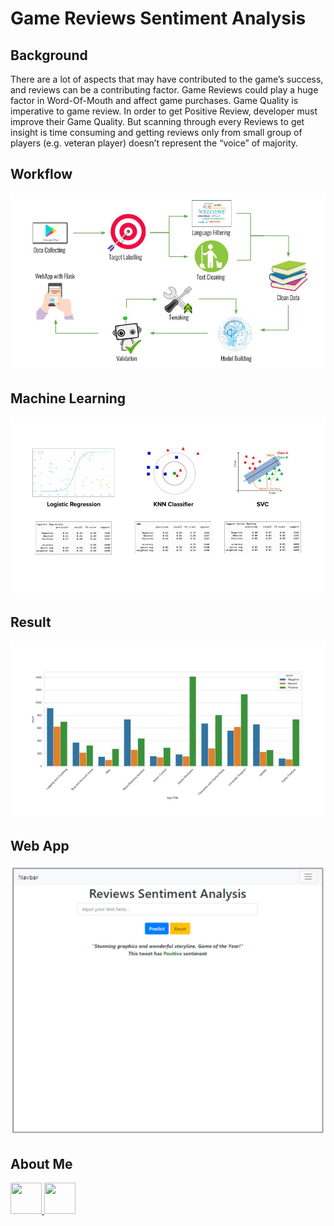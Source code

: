 # Game Reviews Sentiment Analysis

## Background

There are a lot of aspects that may have contributed to the game’s success, and reviews can be a contributing factor. Game Reviews could play a huge factor in Word-Of-Mouth and affect game purchases. Game Quality is imperative to game review. In order to get Positive Review, developer must improve their Game Quality. But scanning through every Reviews to get insight is time consuming and getting reviews only from small group of players (e.g. veteran player) doesn’t represent the “voice” of majority.

## Workflow

![alt text](https://github.com/damarap22/Final_Project-Sentiment_Analysis/blob/main/workflow.jpg?raw=true)

## Machine Learning

![alt text](https://github.com/damarap22/Final_Project-Sentiment_Analysis/blob/main/model%20validation.jpg?raw=true)

## Result

![alt text](https://github.com/damarap22/Final_Project-Sentiment_Analysis/blob/main/topic.jpg?raw=true)

## Web App

![alt text](https://github.com/damarap22/Final_Project-Sentiment_Analysis/blob/main/phoneview.PNG?raw=true)

## About Me
<a href="https://www.linkedin.com/in/damarachmadp/" target="_blank">
  <img width="50" height="50" border="0" src="https://image.flaticon.com/icons/png/512/61/61109.png" align=”baseline”/>
</a>

<a href="damarachmadp@gmail.com/" target="_blank">
  <img width="50" height="50" border="0" src="https://www.flaticon.com/svg/static/icons/svg/270/270021.svg" align=”baseline”/>
</a>
